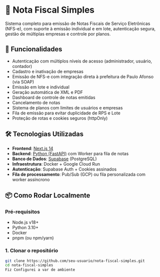 # 🧾 Nota Fiscal Simples

Sistema completo para emissão de Notas Fiscais de Serviço Eletrônicas (NFS-e), com suporte à emissão individual e em lote, autenticação segura, gestão de múltiplas empresas e controle por planos.

## 🚀 Funcionalidades

- Autenticação com múltiplos níveis de acesso (administrador, usuário, contador)
- Cadastro e inativação de empresas
- Emissão de NFS-e com integração direta à prefeitura de Paulo Afonso (via SOAP)
- Emissão em lote e individual
- Geração automática de XML e PDF
- Dashboard de controle de notas emitidas
- Cancelamento de notas
- Sistema de planos com limites de usuários e empresas
- Fila de emissão para evitar duplicidade de RPS e Lote
- Proteção de rotas e cookies seguros (httpOnly)

## 🛠️ Tecnologias Utilizadas

- **Frontend**: [Next.js 14](https://nextjs.org/)
- **Backend**: [Python (FastAPI)](https://fastapi.tiangolo.com/) com Worker para fila de notas
- **Banco de Dados**: [Supabase](https://supabase.io/) (PostgreSQL)
- **Infraestrutura**: Docker + Google Cloud Run
- **Autenticação**: Supabase Auth + Cookies assinados
- **Fila de processamento**: Pub/Sub (GCP) ou fila personalizada com worker assíncrono

## 📦 Como Rodar Localmente

### Pré-requisitos
- Node.js v18+
- Python 3.10+
- Docker
- pnpm (ou npm/yarn)

### 1. Clonar o repositório
```bash
git clone https://github.com/seu-usuario/nota-fiscal-simples.git
cd nota-fiscal-simples
Fiz Configurei a var de ambiente